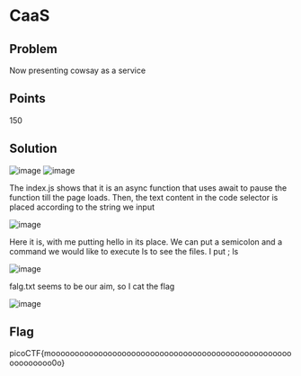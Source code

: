 # CaaS

## Problem
Now presenting cowsay as a service

## Points
150

## Solution

![image](https://github.com/Anushri-Sakhardande/Cryptonite_STP/assets/118385974/4b13bd31-dbd4-4f07-92f1-9e491660044e)
![image](https://github.com/Anushri-Sakhardande/Cryptonite_STP/assets/118385974/bfe26d9d-6b49-4a17-b58f-27460e3adf63)

The index.js shows that it is an async function that uses await to pause the function till the page loads. Then, the text content in the code selector is placed according to the string we input

![image](https://github.com/Anushri-Sakhardande/Cryptonite_STP/assets/118385974/8f20dcd7-c8c7-49ce-875d-6d52b588603c)

Here it is, with me putting hello in its place.
We can put a semicolon and a command we would like to execute ls to see the files. I put ; ls

![image](https://github.com/Anushri-Sakhardande/Cryptonite_STP/assets/118385974/e49216c7-0c8f-4867-af1a-a219ee4caf1a)

falg.txt seems to be our aim, so I cat the flag

![image](https://github.com/Anushri-Sakhardande/Cryptonite_STP/assets/118385974/cf7b3318-f731-416c-b76d-7c1848ab71b4)

## Flag
picoCTF{moooooooooooooooooooooooooooooooooooooooooooooooooooooooooooo0o}
